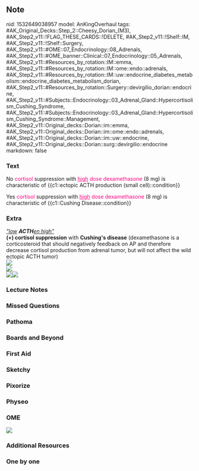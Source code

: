 ## Note
nid: 1532649038957
model: AnKingOverhaul
tags: #AK_Original_Decks::Step_2::Cheesy_Dorian_(M3), #AK_Step2_v11::!FLAG_THESE_CARDS::!DELETE, #AK_Step2_v11::!Shelf::IM, #AK_Step2_v11::!Shelf::Surgery, #AK_Step2_v11::#OME::07_Endocrinology::08_Adrenals, #AK_Step2_v11::#OME_banner::Clinical::07_Endocrinology::05_Adrenals, #AK_Step2_v11::#Resources_by_rotation::IM::emma, #AK_Step2_v11::#Resources_by_rotation::IM::ome::endo::adrenals, #AK_Step2_v11::#Resources_by_rotation::IM::uw::endocrine_diabetes_metabolism::endocrine_diabetes_metabolism_dorian, #AK_Step2_v11::#Resources_by_rotation::Surgery::devirgilio_dorian::endocrine, #AK_Step2_v11::#Subjects::Endocrinology::03_Adrenal_Gland::Hypercortisolism_Cushing_Syndrome, #AK_Step2_v11::#Subjects::Endocrinology::03_Adrenal_Gland::Hypercortisolism_Cushing_Syndrome::Management, #AK_Step2_v11::Original_decks::Dorian::im::emma, #AK_Step2_v11::Original_decks::Dorian::im::ome::endo::adrenals, #AK_Step2_v11::Original_decks::Dorian::im::uw::endocrine, #AK_Step2_v11::Original_decks::Dorian::surg::devirgilio::endocrine
markdown: false

### Text
No <font color="#FC0280">cortisol</font> suppression with
<font color="#FC0280"><u>high</u> dose dexamethasone</font> (8 mg)
is characteristic of {{c1::ectopic ACTH production (small
cell)::condition}}
<div>
  <div>
    Yes <font color="#FC0280">cortisol</font> suppression with
    <font color="#FC0280"><u>high</u> dose dexamethasone</font> (8
    mg) is characteristic of {{c1::Cushing Disease::condition}}
  </div>
</div>

### Extra
<div>
  <div>
    <div style="font-style: normal;">
      <div>
        <i><u>"low</u> <b>ACTH</b><u>en high"</u></i>
      </div>
    </div>
  </div>
  <div>
    <b>(+) cortisol suppression</b> with <b>Cushing's disease</b>
    (dexamethasone is a corticosteroid that should negatively
    feedback on AP and therefore decrease cortisol production from
    adrenal tumor, but will not affect the wild ectopic ACTH tumor)
  </div>
</div>
<div>
  <div><img src="paste-9840401435328515.jpg"></div>
</div>
<div><img src="paste-9054744542707713.jpg"></div>
<div>
  <div style="display: inline !important;">
    <div style="display: inline !important;">
      <i><img src="paste-8929889843412995.jpg"><img src=
      "paste-4187391250137089.jpg"></i>
    </div>
  </div>
</div>

### Lecture Notes


### Missed Questions


### Pathoma


### Boards and Beyond


### First Aid


### Sketchy


### Pixorize


### Physeo


### OME
<div class="ome-widget">
  <a href=
  "https://onlinemeded.org/spa/endocrinology/adrenals/acquire?ref=anki">
  <img src="_OME_AnkiFlashcards_Lesson_5.png"></a>
</div>

### Additional Resources


### One by one

